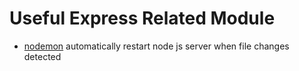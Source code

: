 # Useful Express Related Module

- [nodemon](https://www.npmjs.com/package/nodemon)
  automatically restart node js server when file changes detected
